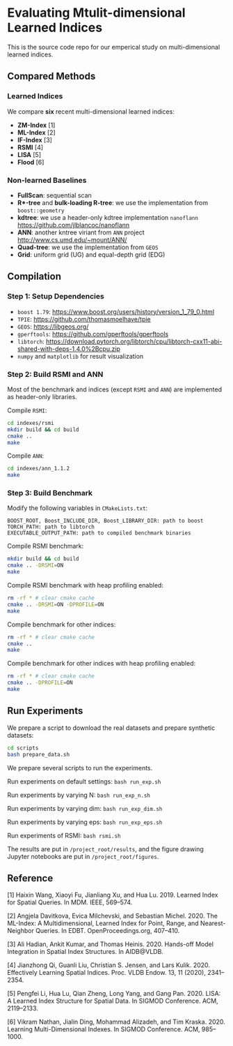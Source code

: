 # Evaluating Mtulit-dimensional Learned Indices
This is the source code repo for our emperical study on multi-dimensional learned indices.


## Compared Methods
### Learned Indices
We compare **six** recent multi-dimensional learned indices:
- **ZM-Index** [1]
- **ML-Index** [2] 
- **IF-Index** [3] 
- **RSMI** [4]  
- **LISA** [5] 
- **Flood** [6]

### Non-learned Baselines
- **FullScan**: sequential scan
- **R\*-tree** and **bulk-loading R-tree**: we use the implementation from `boost::geometry`
- **kdtree**: we use a header-only kdtree implementation `nanoflann`  https://github.com/jlblancoc/nanoflann
- **ANN**: another kntree viriant from `ANN` project http://www.cs.umd.edu/~mount/ANN/
- **Quad-tree**: we use the implementation from `GEOS`
- **Grid**: uniform grid (UG) and equal-depth grid (EDG)

## Compilation
### Step 1: Setup Dependencies
- `boost 1.79`: https://www.boost.org/users/history/version_1_79_0.html
- `TPIE`: https://github.com/thomasmoelhave/tpie
- `GEOS`: https://libgeos.org/
- `gperftools`: https://github.com/gperftools/gperftools
- `libtorch`: https://download.pytorch.org/libtorch/cpu/libtorch-cxx11-abi-shared-with-deps-1.4.0%2Bcpu.zip
- `numpy` and `matplotlib` for result visualization

### Step 2: Build RSMI and ANN
Most of the benchmark and indices (except `RSMI` and `ANN`) are implemented as header-only libraries. 

Compile `RSMI`:
```sh
cd indexes/rsmi
mkdir build && cd build
cmake ..
make
```

Compile `ANN`:
```sh
cd indexes/ann_1.1.2
make
```

### Step 3: Build Benchmark
Modify the following variables in `CMakeLists.txt`:
```
BOOST_ROOT, Boost_INCLUDE_DIR, Boost_LIBRARY_DIR: path to boost
TORCH_PATH: path to libtorch
EXECUTABLE_OUTPUT_PATH: path to compiled benchmark binaries
```

Compile RSMI benchmark:
```sh
mkdir build && cd build
cmake .. -DRSMI=ON
make
```

Compile RSMI benchmark with heap profiling enabled:
```sh
rm -rf * # clear cmake cache
cmake .. -DRSMI=ON -DPROFILE=ON
make
```

Compile benchmark for other indices:
```sh
rm -rf * # clear cmake cache
cmake ..
make
```

Compile benchmark for other indices with heap profiling enabled:
```sh
rm -rf * # clear cmake cache
cmake .. -DPROFILE=ON
make
```

## Run Experiments
We prepare a script to download the real datasets and prepare synthetic datasets:
```sh
cd scripts
bash prepare_data.sh
```

We prepare several scripts to run the experiments.

Run experiments on default settings: `bash run_exp.sh`

Run experiments by varying N: `bash run_exp_n.sh`

Run experiments by varying dim: `bash run_exp_dim.sh`

Run experiments by varying eps: `bash run_exp_eps.sh`

Run experiments of RSMI: `bash rsmi.sh`

The results are put in `/project_root/results`, and the figure drawing Jupyter notebooks are put in `/project_root/figures`.

## Reference
[1] Haixin Wang, Xiaoyi Fu, Jianliang Xu, and Hua Lu. 2019. Learned Index for Spatial Queries. In MDM. IEEE, 569–574.

[2] Angjela Davitkova, Evica Milchevski, and Sebastian Michel. 2020. The ML-Index: A Multidimensional, Learned Index for Point, Range, and Nearest-Neighbor Queries. In EDBT. OpenProceedings.org, 407–410.

[3] Ali Hadian, Ankit Kumar, and Thomas Heinis. 2020. Hands-off Model Integration in Spatial Index Structures. In AIDB@VLDB.

[4] Jianzhong Qi, Guanli Liu, Christian S. Jensen, and Lars Kulik. 2020. Effectively Learning Spatial Indices. Proc. VLDB Endow. 13, 11 (2020), 2341–2354.

[5] Pengfei Li, Hua Lu, Qian Zheng, Long Yang, and Gang Pan. 2020. LISA: A Learned Index Structure for Spatial Data. In SIGMOD Conference. ACM, 2119–2133.

[6] Vikram Nathan, Jialin Ding, Mohammad Alizadeh, and Tim Kraska. 2020. Learning Multi-Dimensional Indexes. In SIGMOD Conference. ACM, 985–1000.

